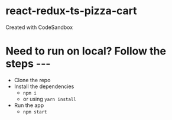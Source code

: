 # react-redux-ts-pizza-cart
Created with CodeSandbox

# Need to run on local? Follow the steps ---

- Clone the repo
- Install the dependencies 
  - `npm i`
  - or using `yarn install`
- Run the app
  - `npm start`
